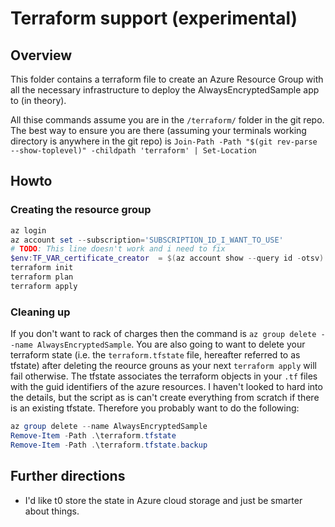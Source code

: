 ﻿# Terraform support (experimental)

## Overview

This folder contains a terraform file to create an Azure Resource Group with all the necessary infrastructure to deploy the AlwaysEncryptedSample app to (in theory).

All thise commands assume you are in the `/terraform/` folder in the git repo. The best way to ensure you are there (assuming your terminals working directory is anywhere in the git repo) is `Join-Path -Path "$(git rev-parse --show-toplevel)" -childpath 'terraform' | Set-Location`

## Howto

### Creating the resource group

```powershell
az login
az account set --subscription='SUBSCRIPTION_ID_I_WANT_TO_USE'
# TODO: This line doesn't work and i need to fix
$env:TF_VAR_certificate_creator  = $(az account show --query id -otsv)
terraform init
terraform plan
terraform apply
```

### Cleaning up

If you don't want to rack of charges then the command is `az group delete --name AlwaysEncryptedSample`. You are also going to want to delete your terraform state (i.e. the `terraform.tfstate` file, hereafter referred to as tfstate) after deleting the reource grouns as your next `terraform apply` will fail otherwise. The tfstate associates the terraform objects in your `.tf` files with the guid identifiers of the azure resources. I haven't looked to hard into the details, but the script as is can't create everything from scratch if there is an existing tfstate. Therefore you probably want to do the following:

```powershell
az group delete --name AlwaysEncryptedSample
Remove-Item -Path .\terraform.tfstate
Remove-Item -Path .\terraform.tfstate.backup
```

## Further directions

* I'd like t0 store the state in Azure cloud storage and just be smarter about things.
